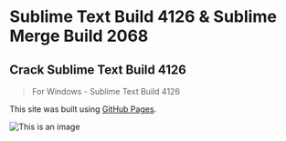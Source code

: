 # Sublime Text Build 4126 & Sublime Merge Build 2068

## Crack Sublime Text Build 4126

> For Windows - Sublime Text Build 4126

This site was built using [GitHub Pages](https://gist.github.com/maboloshi/feaa63c35f4c2baab24c9aaf9b3f4e47).

![This is an image](https://github.com/CodigoCristo/sublimepatch/blob/main/capturas/1.png)

